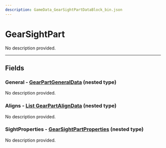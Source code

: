 ```yaml
---
description: GameData_GearSightPartDataBlock_bin.json
---
```


# GearSightPart

No description provided.

***

## Fields

### General - [GearPartGeneralData](../../nested-types/gearpartgeneraldata.md) (nested type)

No description provided.

### Aligns - [List GearPartAlignData](../../nested-types/gearpartaligndata.md) (nested type)

No description provided.

### SightProperties - [GearSightPartProperties](../../nested-types/gearsightpartproperties.md) (nested type)

No description provided.
